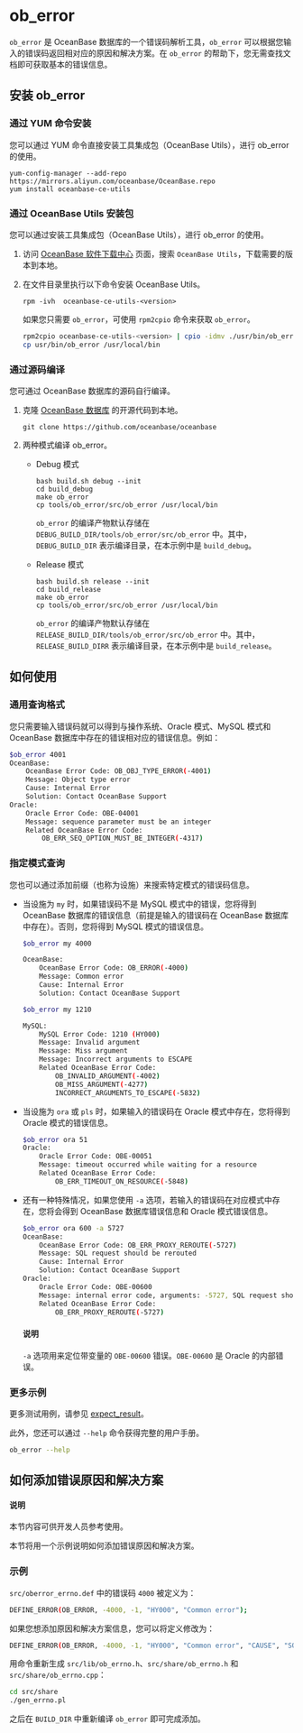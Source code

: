 # ob_error

`ob_error` 是 OceanBase 数据库的一个错误码解析工具，`ob_error` 可以根据您输入的错误码返回相对应的原因和解决方案。在 `ob_error` 的帮助下，您无需查找文档即可获取基本的错误信息。

## 安装 ob_error

### 通过 YUM 命令安装

您可以通过 YUM 命令直接安装工具集成包（OceanBase Utils），进行 ob_error 的使用。

```shell
yum-config-manager --add-repo https://mirrors.aliyun.com/oceanbase/OceanBase.repo
yum install oceanbase-ce-utils
```

### 通过 OceanBase Utils 安装包

您可以通过安装工具集成包（OceanBase Utils），进行 ob_error 的使用。

1. 访问 [OceanBase 软件下载中心](https://www.oceanbase.com/softwarecenter) 页面，搜索 `OceanBase Utils`，下载需要的版本到本地。

2. 在文件目录里执行以下命令安装 OceanBase Utils。

   ```shell
   rpm -ivh  oceanbase-ce-utils-<version>
   ```

   如果您只需要 `ob_error`，可使用 `rpm2cpio` 命令来获取 `ob_error`。

   ```bash
   rpm2cpio oceanbase-ce-utils-<version> | cpio -idmv ./usr/bin/ob_error
   cp usr/bin/ob_error /usr/local/bin
   ```

### 通过源码编译

您可通过 OceanBase 数据库的源码自行编译。

1. 克隆 [OceanBase 数据库](https://github.com/oceanbase/oceanbase) 的开源代码到本地。

    ```shell
    git clone https://github.com/oceanbase/oceanbase
    ```

2. 两种模式编译 ob_error。

    * Debug 模式

      ```shell
      bash build.sh debug --init
      cd build_debug
      make ob_error
      cp tools/ob_error/src/ob_error /usr/local/bin
      ```

      `ob_error` 的编译产物默认存储在 `DEBUG_BUILD_DIR/tools/ob_error/src/ob_error` 中。其中，`DEBUG_BUILD_DIR` 表示编译目录，在本示例中是 `build_debug`。

    * Release 模式

      ```shell
      bash build.sh release --init
      cd build_release
      make ob_error
      cp tools/ob_error/src/ob_error /usr/local/bin
      ```

      `ob_error` 的编译产物默认存储在 `RELEASE_BUILD_DIR/tools/ob_error/src/ob_error` 中。其中，`RELEASE_BUILD_DIRR` 表示编译目录，在本示例中是 `build_release`。


## 如何使用

### 通用查询格式

您只需要输入错误码就可以得到与操作系统、Oracle 模式、MySQL 模式和 OceanBase 数据库中存在的错误相对应的错误信息。例如：

```bash
$ob_error 4001
OceanBase:
    OceanBase Error Code: OB_OBJ_TYPE_ERROR(-4001)
    Message: Object type error
    Cause: Internal Error
    Solution: Contact OceanBase Support
Oracle:
    Oracle Error Code: OBE-04001
    Message: sequence parameter must be an integer
    Related OceanBase Error Code:
        OB_ERR_SEQ_OPTION_MUST_BE_INTEGER(-4317)
```

### 指定模式查询

您也可以通过添加前缀（也称为设施）来搜索特定模式的错误码信息。

* 当设施为 `my` 时，如果错误码不是 MySQL 模式中的错误，您将得到 OceanBase 数据库的错误信息（前提是输入的错误码在 OceanBase 数据库中存在）。否则，您将得到 MySQL 模式的错误信息。

  ```bash
  $ob_error my 4000
  
  OceanBase:
      OceanBase Error Code: OB_ERROR(-4000)
      Message: Common error
      Cause: Internal Error
      Solution: Contact OceanBase Support
  
  $ob_error my 1210
  
  MySQL:
      MySQL Error Code: 1210 (HY000)
      Message: Invalid argument
      Message: Miss argument
      Message: Incorrect arguments to ESCAPE
      Related OceanBase Error Code:
          OB_INVALID_ARGUMENT(-4002)
          OB_MISS_ARGUMENT(-4277)
          INCORRECT_ARGUMENTS_TO_ESCAPE(-5832)
  ```

* 当设施为 `ora` 或 `pls` 时，如果输入的错误码在 Oracle 模式中存在，您将得到 Oracle 模式的错误信息。

  ```bash
  $ob_error ora 51
  Oracle:
      Oracle Error Code: OBE-00051
      Message: timeout occurred while waiting for a resource
      Related OceanBase Error Code:
          OB_ERR_TIMEOUT_ON_RESOURCE(-5848)
  ```

* 还有一种特殊情况，如果您使用 `-a` 选项，若输入的错误码在对应模式中存在，您将会得到 OceanBase 数据库错误信息和 Oracle 模式错误信息。

  ```bash
  $ob_error ora 600 -a 5727
  OceanBase:
      OceanBase Error Code: OB_ERR_PROXY_REROUTE(-5727)
      Message: SQL request should be rerouted
      Cause: Internal Error
      Solution: Contact OceanBase Support
  Oracle:
      Oracle Error Code: OBE-00600
      Message: internal error code, arguments: -5727, SQL request should be rerouted
      Related OceanBase Error Code:
          OB_ERR_PROXY_REROUTE(-5727)
  ```

  <main id="notice" type='explain'>
    <h4>说明</h4>
    <p><code>-a</code> 选项用来定位带变量的 <code>OBE-00600</code> 错误。<code>OBE-00600</code> 是 Oracle 的内部错误。</p>
  </main>
  
### 更多示例

更多测试用例，请参见 [expect_result](https://github.com/oceanbase/oceanbase/blob/master/tools/ob_error/test/expect_result.result)。

此外，您还可以通过 `--help` 命令获得完整的用户手册。

```bash
ob_error --help
```

## 如何添加错误原因和解决方案

  <main id="notice" type='explain'>
    <h4>说明</h4>
    <p>本节内容可供开发人员参考使用。</p>
  </main>

本节将用一个示例说明如何添加错误原因和解决方案。

### 示例

`src/oberror_errno.def` 中的错误码 `4000` 被定义为：

```bash
DEFINE_ERROR(OB_ERROR, -4000, -1, "HY000", "Common error");
```

如果您想添加原因和解决方案信息，您可以将定义修改为：

```bash
DEFINE_ERROR(OB_ERROR, -4000, -1, "HY000", "Common error", "CAUSE", "SOLUTION");
```

用命令重新生成 `src/lib/ob_errno.h`、`src/share/ob_errno.h` 和 `src/share/ob_errno.cpp`：

```bash
cd src/share
./gen_errno.pl
```

之后在 `BUILD_DIR` 中重新编译 `ob_error` 即可完成添加。
